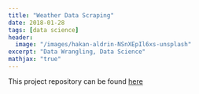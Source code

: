 ```yaml
---
title: "Weather Data Scraping"
date: 2018-01-28
tags: [data science]
header:
  image: "/images/hakan-aldrin-NSnXEpIl6xs-unsplash"
excerpt: "Data Wrangling, Data Science"
mathjax: "true"
---
```



This project repository can be found [here](https://github.com/Cristinazhang09/Jingru_projects/tree/main/Weather%20Data%20Scraping)
